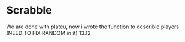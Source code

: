 # Scrabble
We are done with plateu, now i wrote the function to describle players (NEED TO FIX RANDOM in it) 13.12
